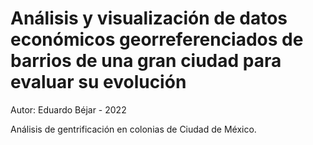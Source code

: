# Análisis y visualización de datos económicos georreferenciados de barrios de una gran ciudad para evaluar su evolución
Autor: Eduardo Béjar - 2022

Análisis de gentrificación en colonias de Ciudad de México.

